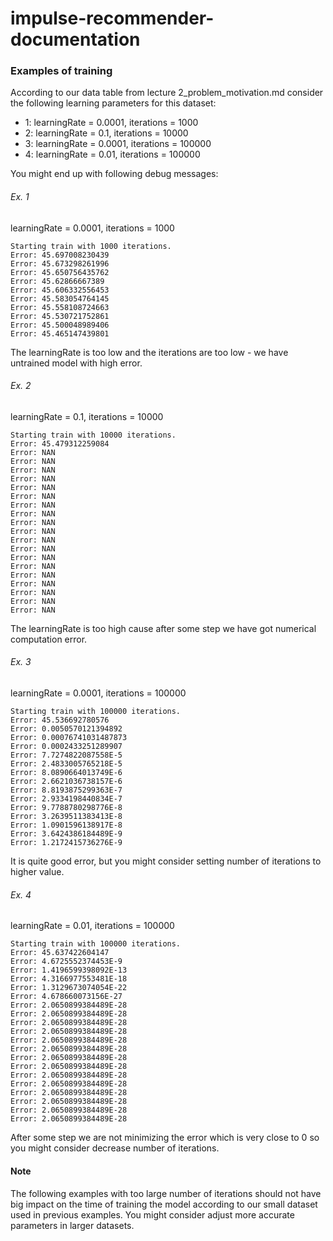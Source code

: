# impulse-recommender-documentation

### Examples of training

According to our data table from lecture 2_problem_motivation.md consider the following learning parameters
for this dataset:

 - 1: learningRate = 0.0001, iterations = 1000
 - 2: learningRate = 0.1, iterations = 10000
 - 3: learningRate = 0.0001, iterations = 100000
 - 4: learningRate = 0.01, iterations = 100000
 
You might end up with following debug messages:

###### Ex. 1

learningRate = 0.0001, iterations = 1000

```text
Starting train with 1000 iterations.
Error: 45.697008230439
Error: 45.673298261996
Error: 45.650756435762
Error: 45.62866667389
Error: 45.606332556453
Error: 45.583054764145
Error: 45.558108724663
Error: 45.530721752861
Error: 45.500048989406
Error: 45.465147439801
```

The learningRate is too low and the iterations are too low - we have untrained model with high error.

###### Ex. 2

learningRate = 0.1, iterations = 10000

```text
Starting train with 10000 iterations.
Error: 45.479312259084
Error: NAN
Error: NAN
Error: NAN
Error: NAN
Error: NAN
Error: NAN
Error: NAN
Error: NAN
Error: NAN
Error: NAN
Error: NAN
Error: NAN
Error: NAN
Error: NAN
Error: NAN
Error: NAN
Error: NAN
Error: NAN
Error: NAN
```

The learningRate is too high cause after some step we have got numerical computation error.

###### Ex. 3

learningRate = 0.0001, iterations = 100000

```text
Starting train with 100000 iterations.
Error: 45.536692780576
Error: 0.0050570121394892
Error: 0.00076741031487873
Error: 0.0002433251289907
Error: 7.7274822087558E-5
Error: 2.4833005765218E-5
Error: 8.0890664013749E-6
Error: 2.6621036738157E-6
Error: 8.8193875299363E-7
Error: 2.9334198440834E-7
Error: 9.7788780298776E-8
Error: 3.2639511383413E-8
Error: 1.0901596138917E-8
Error: 3.6424386184489E-9
Error: 1.2172415736276E-9
```

It is quite good error, but you might consider setting number of iterations to higher value.

###### Ex. 4

learningRate = 0.01, iterations = 100000

```text
Starting train with 100000 iterations.
Error: 45.637422604147
Error: 4.6725552374453E-9
Error: 1.4196599398092E-13
Error: 4.3166977553481E-18
Error: 1.3129673074054E-22
Error: 4.678660073156E-27
Error: 2.0650899384489E-28
Error: 2.0650899384489E-28
Error: 2.0650899384489E-28
Error: 2.0650899384489E-28
Error: 2.0650899384489E-28
Error: 2.0650899384489E-28
Error: 2.0650899384489E-28
Error: 2.0650899384489E-28
Error: 2.0650899384489E-28
Error: 2.0650899384489E-28
Error: 2.0650899384489E-28
Error: 2.0650899384489E-28
Error: 2.0650899384489E-28
Error: 2.0650899384489E-28
```

After some step we are not minimizing the error which is very close to 0
so you might consider decrease number of iterations.

#### Note

The following examples with too large number of iterations should not have big impact on the time of
training the model according to our small dataset used in previous examples.
You might consider adjust more accurate parameters in larger datasets.